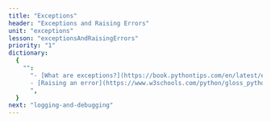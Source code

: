 ```yaml
---
title: "Exceptions"
header: "Exceptions and Raising Errors"
unit: "exceptions"
lesson: "exceptionsAndRaisingErrors"
priority: "1"
dictionary:
  {
    "":
      "- [What are exceptions?](https://book.pythontips.com/en/latest/exceptions.html)\n
      - [Raising an error](https://www.w3schools.com/python/gloss_python_raise.asp)\n
      ",
  }
next: "logging-and-debugging"
---
```

